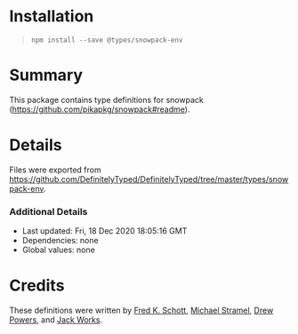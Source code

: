# Installation
> `npm install --save @types/snowpack-env`

# Summary
This package contains type definitions for snowpack (https://github.com/pikapkg/snowpack#readme).

# Details
Files were exported from https://github.com/DefinitelyTyped/DefinitelyTyped/tree/master/types/snowpack-env.

### Additional Details
 * Last updated: Fri, 18 Dec 2020 18:05:16 GMT
 * Dependencies: none
 * Global values: none

# Credits
These definitions were written by [Fred K. Schott](https://github.com/FredKSchott), [Michael Stramel](https://github.com/stramel), [Drew Powers](https://github.com/drwpow), and [Jack Works](https://github.com/Jack-Works).
